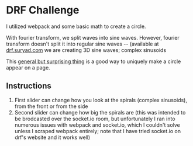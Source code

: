 # DRF Challenge

I utilized webpack and some basic math to create a circle.

With fourier transform, we split waves into sine waves. However, fourier transform doesn't split it into regular sine waves -- (available at [drf.suryad.com](https://drf.suryad.com) we are creating 3D sine waves; complex sinusoids

This [general but surprising thing](http://www.paulgraham.com/sun.html) is a good way to uniquely make a circle appear on a page.


## Instructions
1. First slider can change how you look at the spirals (complex sinusoids), from the front or from the side
2. Second slider can change how big the spirals are (this was intended to be brodcasted over the socket.io room, but unfortunately I ran into numerous issues with webpack and socket.io, which I couldn't solve unless I scraped webpack entirely; note that I have tried socket.io on drf's website and it works well)



